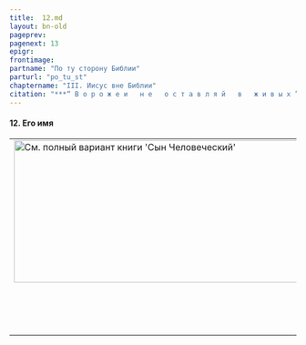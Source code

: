 ```yaml
---
title:  12.md 
layout: bn-old
pageprev: 
pagenext: 13
epigr: 
frontimage: 
partname: "По ту сторону Библии"
parturl: "po_tu_st"
chaptername: "III. Иисус вне Библии"
citation: "***“ В о р о ж е и   н е   о с т а в л я й   в   ж и в ы х ”*<br>   (Исх.22:18).**"
---
```



#### 12\. Его имя

<table>
<colgroup>
<col style="width: 100%" />
</colgroup>
<tbody>
<tr class="odd">
<td><a href="archiv_p.htm"><img src="img/poln_var.jpg" width="750" height="250" alt="См. полный вариант книги &#39;Сын Человеческий&#39;" /></a>
<p>       </p>
<p> </p></td>
</tr>
</tbody>
</table>


